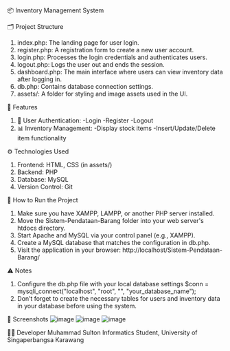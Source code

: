 📦 Inventory Management System

🗂 Project Structure
1. index.php: The landing page for user login.
2. register.php: A registration form to create a new user account.
3. login.php: Processes the login credentials and authenticates users.
4. logout.php: Logs the user out and ends the session.
5. dashboard.php: The main interface where users can view inventory data after logging in.
6. db.php: Contains database connection settings.
7. assets/: A folder for styling and image assets used in the UI.

🔑 Features
1. 🧾 User Authentication:
   -Login
   -Register
   -Logout
2. 📊 Inventory Management:
   -Display stock items
   -Insert/Update/Delete item functionality

⚙️ Technologies Used
1. Frontend: HTML, CSS (in assets/)
2. Backend: PHP
3. Database: MySQL
4. Version Control: Git

🚀 How to Run the Project
1. Make sure you have XAMPP, LAMPP, or another PHP server installed.
2. Move the Sistem-Pendataan-Barang folder into your web server's htdocs directory.
3. Start Apache and MySQL via your control panel (e.g., XAMPP).
4. Create a MySQL database that matches the configuration in db.php.
5. Visit the application in your browser:
   http://localhost/Sistem-Pendataan-Barang/

⚠️ Notes
1. Configure the db.php file with your local database settings
   $conn = mysqli_connect("localhost", "root", "", "your_database_name");
2. Don’t forget to create the necessary tables for users and inventory data in your database before using the system.

📸 Screenshots
![image](https://github.com/user-attachments/assets/21181a8b-0ce7-438e-9532-bf4c6062aa91)
![image](https://github.com/user-attachments/assets/7689ddd8-ffac-4e55-9a21-ab476d17a114)
![image](https://github.com/user-attachments/assets/2638a41b-042f-49fe-ac90-5d452d8da57a)

👨‍💻 Developer
Muhammad Sulton
Informatics Student, University of Singaperbangsa Karawang


